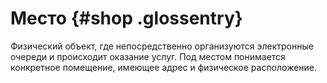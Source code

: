 # Место {#shop .glossentry}

Физический объект, где непосредственно организуются электронные очереди и происходит оказание услуг. Под местом понимается конкретное помещение, имеющее адрес и физическое расположение.

